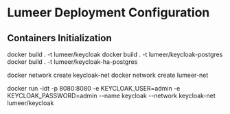 # Lumeer Deployment Configuration

## Containers Initialization

  docker build . -t lumeer/keycloak
  docker build . -t lumeer/keycloak-postgres
  docker build . -t lumeer/keycloak-ha-postgres

  docker network create keycloak-net
  docker network create lumeer-net

  docker run -idt -p 8080:8080 -e KEYCLOAK_USER=admin -e KEYCLOAK_PASSWORD=admin --name keycloak --network keycloak-net lumeer/keycloak
